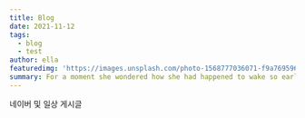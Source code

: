 ```yaml
---
title: Blog
date: 2021-11-12
tags: 
  - blog
  - test
author: ella
featuredimg: 'https://images.unsplash.com/photo-1568777036071-f9a769596a49?ixlib=rb-1.2.1&ixid=eyJhcHBfaWQiOjE3MzYxfQ&auto=format&fit=crop&w=1351&q=80'
summary: For a moment she wondered how she had happened to wake so early.
---
```


네이버 및 일상 게시글